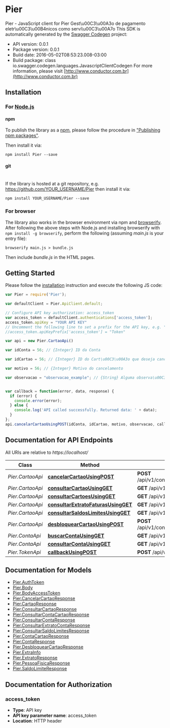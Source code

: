 # Pier

Pier - JavaScript client for Pier
Gest\u00C3\u00A3o de pagamento eletr\u00C3\u00B4nicos como servi\u00C3\u00A7o
This SDK is automatically generated by the [Swagger Codegen](https://github.com/swagger-api/swagger-codegen) project:

- API version: 0.0.1
- Package version: 0.0.1
- Build date: 2016-05-02T08:53:23.008-03:00
- Build package: class io.swagger.codegen.languages.JavascriptClientCodegen
For more information, please visit [http://www.conductor.com.br](http://www.conductor.com.br)

## Installation

### For [Node.js](https://nodejs.org/)

#### npm

To publish the library as a [npm](https://www.npmjs.com/),
please follow the procedure in ["Publishing npm packages"](https://docs.npmjs.com/getting-started/publishing-npm-packages).

Then install it via:

```shell
npm install Pier --save
```

#### git
#
If the library is hosted at a git repository, e.g.
https://github.com/YOUR_USERNAME/Pier
then install it via:

```shell
npm install YOUR_USERNAME/Pier --save
```

### For browser

The library also works in the browser environment via npm and [browserify](http://browserify.org/). After following
the above steps with Node.js and installing browserify with `npm install -g browserify`,
perform the following (assuming *main.js* is your entry file):

```shell
browserify main.js > bundle.js
```

Then include *bundle.js* in the HTML pages.

## Getting Started

Please follow the [installation](#installation) instruction and execute the following JS code:

```javascript
var Pier = require('Pier');

var defaultClient = Pier.ApiClient.default;

// Configure API key authorization: access_token
var access_token = defaultClient.authentications['access_token'];
access_token.apiKey = "YOUR API KEY"
// Uncomment the following line to set a prefix for the API key, e.g. "Token" (defaults to null)
//access_token.apiKeyPrefix['access_token'] = "Token"

var api = new Pier.CartaoApi()

var idConta = 56; // {Integer} ID da Conta

var idCartao = 56; // {Integer} ID do Cart\u00C3\u00A3o que deseja cancelar

var motivo = 56; // {Integer} Motivo do cancelamento

var observacao = "observacao_example"; // {String} Alguma observa\u00C3\u00A7\u00C3\u00A3o para o cancelamento


var callback = function(error, data, response) {
  if (error) {
    console.error(error);
  } else {
    console.log('API called successfully. Returned data: ' + data);
  }
};
api.cancelarCartaoUsingPOST(idConta, idCartao, motivo, observacao, callback);

```

## Documentation for API Endpoints

All URIs are relative to *https://localhost/*

Class | Method | HTTP request | Description
------------ | ------------- | ------------- | -------------
*Pier.CartaoApi* | [**cancelarCartaoUsingPOST**](docs/CartaoApi.md#cancelarCartaoUsingPOST) | **POST** /api/v1/contas/{idConta}/cartoes/{idCartao}/cancelar | /contas/{idConta}/cartoes/{idCartao}/cancelar
*Pier.CartaoApi* | [**consultarCartaoUsingGET**](docs/CartaoApi.md#consultarCartaoUsingGET) | **GET** /api/v1/contas/{idConta}/cartoes/{idCartao} | /contas/{idConta}/cartoes/{idCartao}
*Pier.CartaoApi* | [**consultarCartoesUsingGET**](docs/CartaoApi.md#consultarCartoesUsingGET) | **GET** /api/v1/contas/{idConta}/cartoes | /contas/{idConta}/cartoes
*Pier.CartaoApi* | [**consultarExtratoFaturasUsingGET**](docs/CartaoApi.md#consultarExtratoFaturasUsingGET) | **GET** /api/v1/contas/{idConta}/cartoes/{idCartao}/faturas | /contas/{idConta}/cartoes/{idCartao}/faturas
*Pier.CartaoApi* | [**consultarSaldosLimitesUsingGET**](docs/CartaoApi.md#consultarSaldosLimitesUsingGET) | **GET** /api/v1/contas/{idConta}/cartoes/{idCartao}/limites | /contas/{idConta}/cartoes/{idCartao}/limites
*Pier.CartaoApi* | [**desbloquearCartaoUsingPOST**](docs/CartaoApi.md#desbloquearCartaoUsingPOST) | **POST** /api/v1/contas/{idConta}/cartoes/{idCartao}/desbloquear | /contas/{idConta}/cartoes/{idCartao}/desbloquear
*Pier.ContaApi* | [**buscarContaUsingGET**](docs/ContaApi.md#buscarContaUsingGET) | **GET** /api/v1/contas/buscar | /contas/buscar
*Pier.ContaApi* | [**consultarContaUsingGET**](docs/ContaApi.md#consultarContaUsingGET) | **GET** /api/v1/contas/{idConta} | /contas/{idConta}
*Pier.TokenApi* | [**callbackUsingPOST**](docs/TokenApi.md#callbackUsingPOST) | **POST** /api/v1/tokens/callback | /tokens/callback


## Documentation for Models

 - [Pier.AuthToken](docs/AuthToken.md)
 - [Pier.Body](docs/Body.md)
 - [Pier.BodyAccessToken](docs/BodyAccessToken.md)
 - [Pier.CancelarCartaoResponse](docs/CancelarCartaoResponse.md)
 - [Pier.CartaoResponse](docs/CartaoResponse.md)
 - [Pier.ConsultarCartaoResponse](docs/ConsultarCartaoResponse.md)
 - [Pier.ConsultarContaCartaoResponse](docs/ConsultarContaCartaoResponse.md)
 - [Pier.ConsultarContaResponse](docs/ConsultarContaResponse.md)
 - [Pier.ConsultarExtratoContaResponse](docs/ConsultarExtratoContaResponse.md)
 - [Pier.ConsultarSaldoLimitesResponse](docs/ConsultarSaldoLimitesResponse.md)
 - [Pier.ContaCartaoResponse](docs/ContaCartaoResponse.md)
 - [Pier.ContaResponse](docs/ContaResponse.md)
 - [Pier.DesbloquearCartaoResponse](docs/DesbloquearCartaoResponse.md)
 - [Pier.ExtraInfo](docs/ExtraInfo.md)
 - [Pier.ExtratoResponse](docs/ExtratoResponse.md)
 - [Pier.PessoaFisicaResponse](docs/PessoaFisicaResponse.md)
 - [Pier.SaldoLimiteResponse](docs/SaldoLimiteResponse.md)


## Documentation for Authorization


### access_token

- **Type**: API key
- **API key parameter name**: access_token
- **Location**: HTTP header

